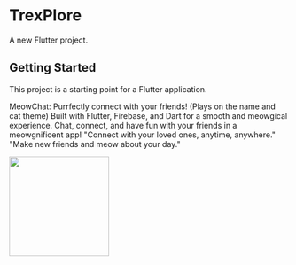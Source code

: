 # TrexPlore

A new Flutter project.

## Getting Started

This project is a starting point for a Flutter application.

MeowChat: Purrfectly connect with your friends! (Plays on the name and cat theme)
Built with Flutter, Firebase, and Dart for a smooth and meowgical experience. Chat, connect, and have fun with your friends in a meowgnificent app!
"Connect with your loved ones, anytime, anywhere."
"Make new friends and meow about your day."



<img src="https://github.com/1CaptainPeroxide/TrexPlore/assets/142601437/0ccc4e66-dabc-4243-ac97-710a24ac3e9f" width="180">
